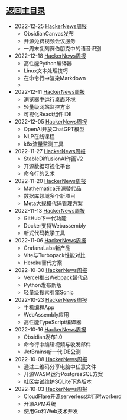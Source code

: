 ## [返回主目录](../README.md)

- 2022-12-25 [HackerNews周报](./2022Q4/2022-12-Hacker-News.md)
  - ObsidianCanvas发布
  - 开源免费视频会议服务
  - 一周末复刻赛伯朋克中的语音识别
- 2022-12-18 [HackerNews周报](./2022Q4/2022-12-Hacker-News.md)
  - 高性能Python编译器
  - Linux文本处理技巧
  - 在命令行中渲染Markdown
  - 
- 2022-12-11 [HackerNews周报](./2022Q4/2022-12-Hacker-News.md)
  - 浏览器中运行桌面环境
  - 轻量级网站监控方案
  - 可视化React组件IDE
- 2022-12-05 [HackerNews周报](./2022Q4/2022-12-Hacker-News.md)
  - OpenAI开放ChatGPT模型
  - NLP在线课程
  - k8s流量监测工具
- 2022-11-27 [HackerNews周报](./2022Q4/2022-11-Hacker-News.md)
  - StableDiffusionAI作画V2
  - 开源数据可视化平台
  - 命令行的艺术
- 2022-11-20 [HackerNews周报](./2022Q4/2022-11-Hacker-News.md)
  - Mathematica开源替代品
  - 数据库领域多个新项目
  - Meta大规模代码管理方案
- 2022-11-13 [HackerNews周报](./2022Q4/2022-11-Hacker-News.md)
  - GitHub下一代功能
  - Docker支持Webassembly
  - 新式代码教学工具
- 2022-11-06 [HackerNews周报](./2022Q4/2022-11-Hacker-News.md)
  - GrafanaLabs新产品
  - Vite与Turbopack性能对比
  - Heroku替代方案
- 2022-10-30 [HackerNews周报](./2022Q4/2022-10-Hacker-News.md)
  - Vercel推出Webpack替代品
  - Python发布新版
  - 轻量级搜索引擎Sonic
- 2022-10-23 [HackerNews周报](./2022Q4/2022-10-Hacker-News.md)
  - 手机编程App
  - WebAssembly应用
  - 高性能TypeScript编译器
- 2022-10-16 [HackerNews周报](./2022Q4/2022-10-Hacker-News.md)
  - Obsidian发布1.0
  - 命令行中编辑视频与收发邮件
  - JetBrains新一代IDE公测
- 2022-10-08 [HackerNews周报](./2022Q4/2022-10-Hacker-News.md)
  - 通过二维码分享电脑中任意文件
  - 开源WASM运行PostgresSQL方案
  - 社区尝试维护SQLite下游版本
- 2022-10-03 [HackerNews周报](./2022Q4/2022-10-Hacker-News.md)
  - CloudFlare开源serverless运行时workerd
  - 开源APM系统
  - 使用Go和Web技术开发
